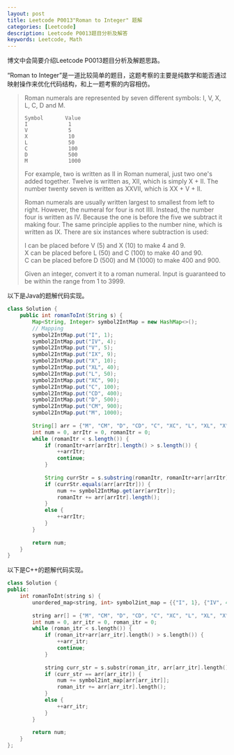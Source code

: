 ```yaml
---
layout: post
title: Leetcode P0013"Roman to Integer" 题解
categories: [Leetcode]
description: Leetcode P0013题目分析及解答
keywords: Leetcode, Math
---
```


博文中会简要介绍Leetcode P0013题目分析及解题思路。  

“Roman to Integer”是一道比较简单的题目，这题考察的主要是纯数学和能否通过映射操作来优化代码结构，和上一题考察的内容相仿。

> Roman numerals are represented by seven different symbols: I, V, X, L, C, D and M.
> ```
> Symbol       Value
> I             1
> V             5
> X             10
> L             50
> C             100
> D             500
> M             1000
> ```
> For example, two is written as II in Roman numeral, just two one's added together. Twelve is written as, XII, which is simply X + II. The number twenty seven is written as XXVII, which is XX + V + II.
> 
> Roman numerals are usually written largest to smallest from left to right. However, the numeral for four is not IIII. Instead, the number four is written as IV. Because the one is before the five we subtract it making four. The same principle applies to the number nine, which is written as IX. There are six instances where subtraction is used:
> 
> I can be placed before V (5) and X (10) to make 4 and 9.  
> X can be placed before L (50) and C (100) to make 40 and 90.  
> C can be placed before D (500) and M (1000) to make 400 and 900.  
> 
> Given an integer, convert it to a roman numeral. Input is guaranteed to be within the range from 1 to 3999.

以下是Java的题解代码实现。
```java
class Solution {
    public int romanToInt(String s) {
        Map<String, Integer> symbol2IntMap = new HashMap<>();
        // Mapping
        symbol2IntMap.put("I", 1);
        symbol2IntMap.put("IV", 4);
        symbol2IntMap.put("V", 5);
        symbol2IntMap.put("IX", 9);
        symbol2IntMap.put("X", 10);
        symbol2IntMap.put("XL", 40);
        symbol2IntMap.put("L", 50);
        symbol2IntMap.put("XC", 90);
        symbol2IntMap.put("C", 100);
        symbol2IntMap.put("CD", 400);
        symbol2IntMap.put("D", 500);
        symbol2IntMap.put("CM", 900);
        symbol2IntMap.put("M", 1000);
        
        String[] arr = {"M", "CM", "D", "CD", "C", "XC", "L", "XL", "X", "IX", "V", "IV", "I"};
        int num = 0, arrItr = 0, romanItr = 0;
        while (romanItr < s.length()) {
            if (romanItr+arr[arrItr].length() > s.length()) {
                ++arrItr;
                continue;
            }    
            
            String currStr = s.substring(romanItr, romanItr+arr[arrItr].length());
            if (currStr.equals(arr[arrItr])) {
                num += symbol2IntMap.get(arr[arrItr]);
                romanItr += arr[arrItr].length();
            }
            else {
                ++arrItr;
            }
        }
        
        return num;
    }
}
```

以下是C++的题解代码实现。
```c++
class Solution {
public:
    int romanToInt(string s) {
        unordered_map<string, int> symbol2int_map = {{"I", 1}, {"IV", 4}, {"V", 5}, {"IX", 9},{"X", 10},{"XL", 40}, {"L", 50},{"XC", 90},{"C", 100}, {"CD", 400},{"D", 500},{"CM", 900}, {"M", 1000}};
        
        string arr[] = {"M", "CM", "D", "CD", "C", "XC", "L", "XL", "X", "IX", "V", "IV", "I"};
        int num = 0, arr_itr = 0, roman_itr = 0;
        while (roman_itr < s.length()) {
            if (roman_itr+arr[arr_itr].length() > s.length()) {
                ++arr_itr;
                continue;
            }    
            
            string curr_str = s.substr(roman_itr, arr[arr_itr].length());
            if (curr_str == arr[arr_itr]) {
                num += symbol2int_map[arr[arr_itr]];
                roman_itr += arr[arr_itr].length();
            }
            else {
                ++arr_itr;
            }
        }
        
        return num;
    }
};
```